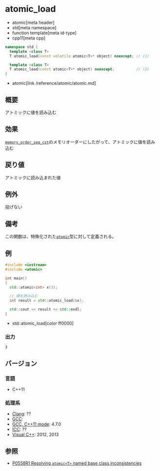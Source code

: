 # atomic_load
* atomic[meta header]
* std[meta namespace]
* function template[meta id-type]
* cpp11[meta cpp]

```cpp
namespace std {
  template <class T>
  T atomic_load(const volatile atomic<T>* object) noexcept; // (1)

  template <class T>
  T atomic_load(const atomic<T>* object) noexcept;          // (2)
}
```
* atomic[link /reference/atomic/atomic.md]


## 概要
アトミックに値を読み込む


## 効果
[`memory_order_seq_cst`](memory_order.md)のメモリオーダーにしたがって、アトミックに値を読み込む


## 戻り値
アトミックに読み込まれた値


## 例外
投げない


## 備考
この関数は、特殊化された[`atomic`](atomic.md)型に対して定義される。


## 例
```cpp example
#include <iostream>
#include <atomic>

int main()
{
  std::atomic<int> x(3);

  // 値を読み込む
  int result = std::atomic_load(&x);

  std::cout << result << std::endl;
}
```
* std::atomic_load[color ff0000]


### 出力
```
3
```


## バージョン
### 言語
- C++11

### 処理系
- [Clang](/implementation.md#clang): ??
- [GCC](/implementation.md#gcc): 
- [GCC, C++11 mode](/implementation.md#gcc): 4.7.0
- [ICC](/implementation.md#icc): ??
- [Visual C++](/implementation.md#visual_cpp): 2012, 2013


## 参照
- [P0558R1 Resolving `atomic<T>` named base class inconsistencies](http://www.open-std.org/jtc1/sc22/wg21/docs/papers/2017/p0558r1.pdf)

